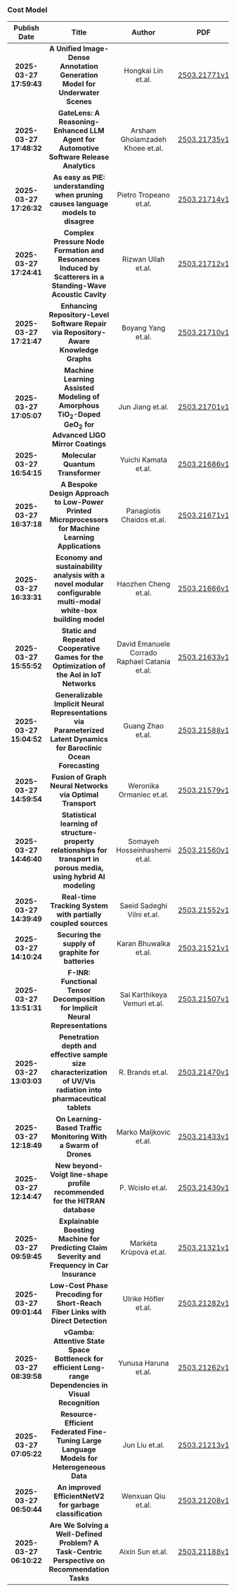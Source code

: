 
### Cost Model
|Publish Date|Title|Author|PDF|Code|
| :---: | :---: | :---: | :---: | :---: |
|**2025-03-27 17:59:43**|**A Unified Image-Dense Annotation Generation Model for Underwater Scenes**|Hongkai Lin et.al.|[2503.21771v1](http://arxiv.org/abs/2503.21771v1)|null|
|**2025-03-27 17:48:32**|**GateLens: A Reasoning-Enhanced LLM Agent for Automotive Software Release   Analytics**|Arsham Gholamzadeh Khoee et.al.|[2503.21735v1](http://arxiv.org/abs/2503.21735v1)|null|
|**2025-03-27 17:26:32**|**As easy as PIE: understanding when pruning causes language models to   disagree**|Pietro Tropeano et.al.|[2503.21714v1](http://arxiv.org/abs/2503.21714v1)|[link](https://github.com/pietrotrope/AsEasyAsPIE)|
|**2025-03-27 17:24:41**|**Complex Pressure Node Formation and Resonances Induced by Scatterers in   a Standing-Wave Acoustic Cavity**|Rizwan Ullah et.al.|[2503.21712v1](http://arxiv.org/abs/2503.21712v1)|null|
|**2025-03-27 17:21:47**|**Enhancing Repository-Level Software Repair via Repository-Aware   Knowledge Graphs**|Boyang Yang et.al.|[2503.21710v1](http://arxiv.org/abs/2503.21710v1)|null|
|**2025-03-27 17:05:07**|**Machine Learning Assisted Modeling of Amorphous TiO$_2$-Doped GeO$_2$   for Advanced LIGO Mirror Coatings**|Jun Jiang et.al.|[2503.21701v1](http://arxiv.org/abs/2503.21701v1)|null|
|**2025-03-27 16:54:15**|**Molecular Quantum Transformer**|Yuichi Kamata et.al.|[2503.21686v1](http://arxiv.org/abs/2503.21686v1)|null|
|**2025-03-27 16:37:18**|**A Bespoke Design Approach to Low-Power Printed Microprocessors for   Machine Learning Applications**|Panagiotis Chaidos et.al.|[2503.21671v1](http://arxiv.org/abs/2503.21671v1)|null|
|**2025-03-27 16:33:31**|**Economy and sustainability analysis with a novel modular configurable   multi-modal white-box building model**|Haozhen Cheng et.al.|[2503.21666v1](http://arxiv.org/abs/2503.21666v1)|null|
|**2025-03-27 15:55:52**|**Static and Repeated Cooperative Games for the Optimization of the AoI in   IoT Networks**|David Emanuele Corrado Raphael Catania et.al.|[2503.21633v1](http://arxiv.org/abs/2503.21633v1)|null|
|**2025-03-27 15:04:52**|**Generalizable Implicit Neural Representations via Parameterized Latent   Dynamics for Baroclinic Ocean Forecasting**|Guang Zhao et.al.|[2503.21588v1](http://arxiv.org/abs/2503.21588v1)|null|
|**2025-03-27 14:59:54**|**Fusion of Graph Neural Networks via Optimal Transport**|Weronika Ormaniec et.al.|[2503.21579v1](http://arxiv.org/abs/2503.21579v1)|null|
|**2025-03-27 14:46:40**|**Statistical learning of structure-property relationships for transport   in porous media, using hybrid AI modeling**|Somayeh Hosseinhashemi et.al.|[2503.21560v1](http://arxiv.org/abs/2503.21560v1)|null|
|**2025-03-27 14:39:49**|**Real-time Tracking System with partially coupled sources**|Saeid Sadeghi Vilni et.al.|[2503.21552v1](http://arxiv.org/abs/2503.21552v1)|null|
|**2025-03-27 14:10:24**|**Securing the supply of graphite for batteries**|Karan Bhuwalka et.al.|[2503.21521v1](http://arxiv.org/abs/2503.21521v1)|null|
|**2025-03-27 13:51:31**|**F-INR: Functional Tensor Decomposition for Implicit Neural   Representations**|Sai Karthikeya Vemuri et.al.|[2503.21507v1](http://arxiv.org/abs/2503.21507v1)|null|
|**2025-03-27 13:03:03**|**Penetration depth and effective sample size characterization of UV/Vis   radiation into pharmaceutical tablets**|R. Brands et.al.|[2503.21470v1](http://arxiv.org/abs/2503.21470v1)|null|
|**2025-03-27 12:18:49**|**On Learning-Based Traffic Monitoring With a Swarm of Drones**|Marko Maljkovic et.al.|[2503.21433v1](http://arxiv.org/abs/2503.21433v1)|null|
|**2025-03-27 12:14:47**|**New beyond-Voigt line-shape profile recommended for the HITRAN database**|P. Wcisło et.al.|[2503.21430v1](http://arxiv.org/abs/2503.21430v1)|null|
|**2025-03-27 09:59:45**|**Explainable Boosting Machine for Predicting Claim Severity and Frequency   in Car Insurance**|Markéta Krùpovà et.al.|[2503.21321v1](http://arxiv.org/abs/2503.21321v1)|null|
|**2025-03-27 09:01:44**|**Low-Cost Phase Precoding for Short-Reach Fiber Links with Direct   Detection**|Ulrike Höfler et.al.|[2503.21282v1](http://arxiv.org/abs/2503.21282v1)|null|
|**2025-03-27 08:39:58**|**vGamba: Attentive State Space Bottleneck for efficient Long-range   Dependencies in Visual Recognition**|Yunusa Haruna et.al.|[2503.21262v1](http://arxiv.org/abs/2503.21262v1)|[link](https://github.com/yunusa2k2/vGamba)|
|**2025-03-27 07:05:22**|**Resource-Efficient Federated Fine-Tuning Large Language Models for   Heterogeneous Data**|Jun Liu et.al.|[2503.21213v1](http://arxiv.org/abs/2503.21213v1)|null|
|**2025-03-27 06:50:44**|**An improved EfficientNetV2 for garbage classification**|Wenxuan Qiu et.al.|[2503.21208v1](http://arxiv.org/abs/2503.21208v1)|null|
|**2025-03-27 06:10:22**|**Are We Solving a Well-Defined Problem? A Task-Centric Perspective on   Recommendation Tasks**|Aixin Sun et.al.|[2503.21188v1](http://arxiv.org/abs/2503.21188v1)|null|
